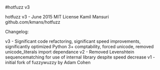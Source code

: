 #hotfuzz v3

hotfuzz v3 - June 2015
MIT License
Kamil Mansuri
github.com/kmans/hotfuzz


Changelog:

v3 - Significant code refactoring, significant speed improvements, 
significantly optimized Python 3+ comptability, forced unicode,
removed unicode_literals import dependance
v2 - Removed Levenshtein sequencematching for use of internal library despite speed decrease
v1 - initial fork of fuzzywuzzy by Adam Cohen
